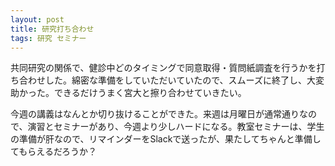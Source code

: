 ```yaml
---
layout: post
title: 研究打ち合わせ
tags: 研究 セミナー
---
```


共同研究の関係で、健診中どのタイミングで同意取得・質問紙調査を行うかを打ち合わせした。綿密な準備をしていただいていたので、スムーズに終了し、大変助かった。できるだけうまく宮大と擦り合わせていきたい。

今週の講義はなんとか切り抜けることができた。来週は月曜日が通常通りなので、演習とセミナーがあり、今週より少しハードになる。教室セミナーは、学生の準備が肝なので、リマインダーをSlackで送ったが、果たしてちゃんと準備してもらえるだろうか？
